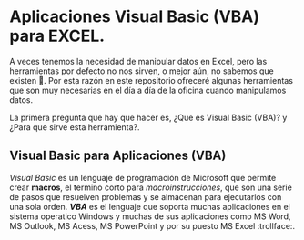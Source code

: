 # Aplicaciones Visual Basic (VBA) para EXCEL.


A veces tenemos la necesidad de manipular datos en Excel, pero las herramientas por defecto no nos sirven, o mejor aún, no sabemos que existen  :see_no_evil:.
Por esta razón en este repositorio ofreceré algunas herramientas que son muy necesarias en el día a día de la oficina cuando manipulamos datos.

La primera pregunta que hay que hacer es, ¿Que es Visual Basic (VBA)? y ¿Para que sirve esta herramienta?.

## Visual Basic para Aplicaciones (VBA)

*Visual Basic* es un lenguaje de programación de Microsoft que permite crear **macros**, el termino corto para *macroinstrucciones*, que son una serie de pasos que resuelven problemas y se almacenan para ejecutarlos con una sola orden. ***VBA*** es el lenguaje que soporta muchas aplicaciones en el sistema operatico Windows y muchas de sus aplicaciones como MS Word, MS Outlook, MS Acess, MS PowerPoint y por su puesto MS Excel :trollface:.